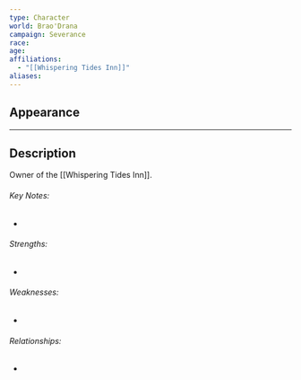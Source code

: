 ```yaml
---
type: Character
world: Brao'Drana
campaign: Severance
race: 
age: 
affiliations:
  - "[[Whispering Tides Inn]]"
aliases:
---
```

## Appearance


---

## Description

Owner of the [[Whispering Tides Inn]].

###### Key Notes:
- 

###### Strengths:
- 

###### Weaknesses:
- 

###### Relationships:
- 
